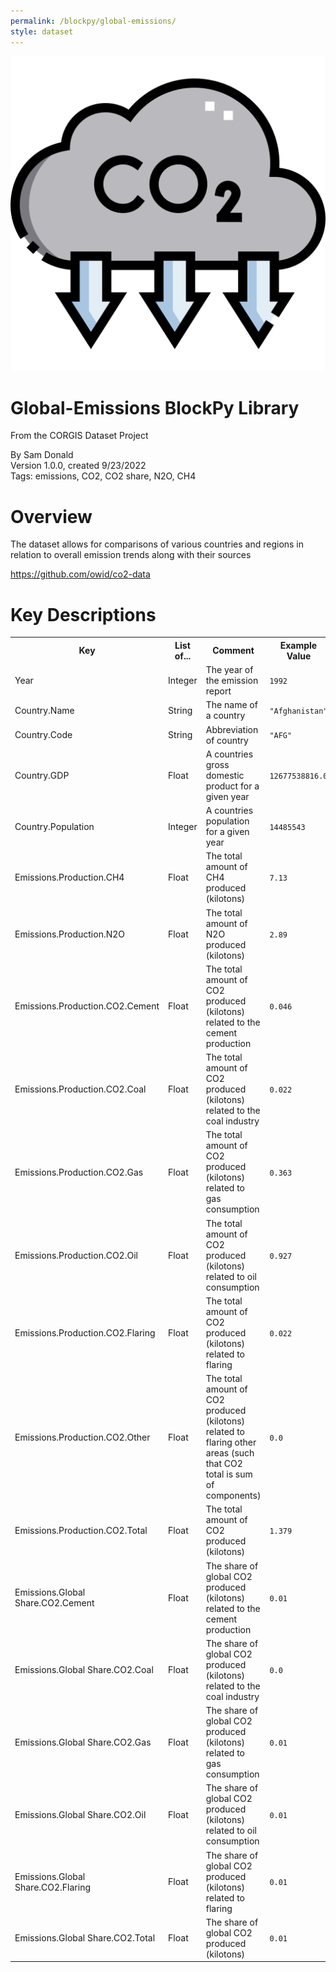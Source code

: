 ```yaml
---
permalink: /blockpy/global-emissions/
style: dataset
---
```


<img class="img-thumbnail float-right"
     src="/images/datasets/global-emissions-icon.png"
     alt="global-emissions icon"
     role="presentation">

# Global-Emissions BlockPy Library

<p class='lead'>From the CORGIS Dataset Project</p>

<span class='text-muted'>By Sam Donald</span><br>
<span class='text-muted'>Version 1.0.0, created 9/23/2022</span><br>
<span class='text-muted'>Tags: emissions, CO2, CO2 share, N2O, CH4</span>

# Overview

The dataset allows for comparisons of various countries and regions in relation to overall emission trends along with their sources


<https://github.com/owid/co2-data>




# Key Descriptions
    
<table class='table table-condensed table-striped table-bordered table-hover'>
<tr>
    <th class=''>Key</th>
    <th class=''>List of...</th>
    <th class=''>Comment</th>
    <th class=''>Example Value</th>
</tr>

<tr>
    <td>Year</td>
    <td>Integer</td> 
    <td>The year of the emission report</td>
    <td><code>1992</code></td>
</tr>

<tr>
    <td>Country.Name</td>
    <td>String</td> 
    <td>The name of a country</td>
    <td><code>"Afghanistan"</code></td>
</tr>

<tr>
    <td>Country.Code</td>
    <td>String</td> 
    <td>Abbreviation of country</td>
    <td><code>"AFG"</code></td>
</tr>

<tr>
    <td>Country.GDP</td>
    <td>Float</td> 
    <td>A countries gross domestic product for a given year</td>
    <td><code>12677538816.0</code></td>
</tr>

<tr>
    <td>Country.Population</td>
    <td>Integer</td> 
    <td>A countries population for a given year</td>
    <td><code>14485543</code></td>
</tr>

<tr>
    <td>Emissions.Production.CH4</td>
    <td>Float</td> 
    <td>The total amount of CH4 produced (kilotons) </td>
    <td><code>7.13</code></td>
</tr>

<tr>
    <td>Emissions.Production.N2O</td>
    <td>Float</td> 
    <td>The total amount of N2O produced (kilotons) </td>
    <td><code>2.89</code></td>
</tr>

<tr>
    <td>Emissions.Production.CO2.Cement</td>
    <td>Float</td> 
    <td>The total amount of CO2 produced (kilotons) related to the cement production</td>
    <td><code>0.046</code></td>
</tr>

<tr>
    <td>Emissions.Production.CO2.Coal</td>
    <td>Float</td> 
    <td>The total amount of CO2 produced (kilotons) related to the coal industry</td>
    <td><code>0.022</code></td>
</tr>

<tr>
    <td>Emissions.Production.CO2.Gas</td>
    <td>Float</td> 
    <td>The total amount of CO2 produced (kilotons) related to gas consumption</td>
    <td><code>0.363</code></td>
</tr>

<tr>
    <td>Emissions.Production.CO2.Oil</td>
    <td>Float</td> 
    <td>The total amount of CO2 produced (kilotons) related to oil consumption</td>
    <td><code>0.927</code></td>
</tr>

<tr>
    <td>Emissions.Production.CO2.Flaring</td>
    <td>Float</td> 
    <td>The total amount of CO2 produced (kilotons) related to flaring</td>
    <td><code>0.022</code></td>
</tr>

<tr>
    <td>Emissions.Production.CO2.Other</td>
    <td>Float</td> 
    <td>The total amount of CO2 produced (kilotons) related to flaring other areas (such that CO2 total is sum of components)</td>
    <td><code>0.0</code></td>
</tr>

<tr>
    <td>Emissions.Production.CO2.Total</td>
    <td>Float</td> 
    <td>The total amount of CO2 produced (kilotons) </td>
    <td><code>1.379</code></td>
</tr>

<tr>
    <td>Emissions.Global Share.CO2.Cement</td>
    <td>Float</td> 
    <td>The share of global CO2 produced (kilotons) related to the cement production</td>
    <td><code>0.01</code></td>
</tr>

<tr>
    <td>Emissions.Global Share.CO2.Coal</td>
    <td>Float</td> 
    <td>The share of global CO2 produced (kilotons) related to the coal industry</td>
    <td><code>0.0</code></td>
</tr>

<tr>
    <td>Emissions.Global Share.CO2.Gas</td>
    <td>Float</td> 
    <td>The share of global CO2 produced (kilotons) related to gas consumption</td>
    <td><code>0.01</code></td>
</tr>

<tr>
    <td>Emissions.Global Share.CO2.Oil</td>
    <td>Float</td> 
    <td>The share of global CO2 produced (kilotons) related to oil consumption</td>
    <td><code>0.01</code></td>
</tr>

<tr>
    <td>Emissions.Global Share.CO2.Flaring</td>
    <td>Float</td> 
    <td>The share of global CO2 produced (kilotons) related to flaring</td>
    <td><code>0.01</code></td>
</tr>

<tr>
    <td>Emissions.Global Share.CO2.Total</td>
    <td>Float</td> 
    <td>The share of global CO2 produced (kilotons) </td>
    <td><code>0.01</code></td>
</tr>

</table>